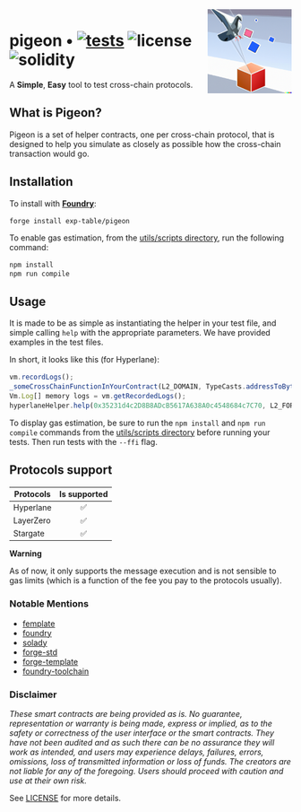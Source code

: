 <img align="right" width="150" height="150" top="100" src="./public/readme.png">

# pigeon • [![tests](https://github.com/exp-table/pigeon/actions/workflows/ci.yml/badge.svg?label=tests)](https://github.com/exp-table/pigeon/actions/workflows/ci.yml) ![license](https://img.shields.io/github/license/refcell/femplate?label=license) ![solidity](https://img.shields.io/badge/solidity-^0.8.17-lightgrey)

A **Simple**, **Easy** tool to test cross-chain protocols.

## What is Pigeon?

Pigeon is a set of helper contracts, one per cross-chain protocol, that is designed to help you simulate as closely as possible how the cross-chain transaction would go.

## Installation

To install with [**Foundry**](https://github.com/gakonst/foundry):

```sh
forge install exp-table/pigeon
```

To enable gas estimation, from the [utils/scripts directory](./utils/scripts), run the following command:
```
npm install
npm run compile
```

## Usage

It is made to be as simple as instantiating the helper in your test file, and simple calling `help` with the appropriate parameters.
We have provided examples in the test files.

In short, it looks like this (for Hyperlane):

```js
vm.recordLogs();
_someCrossChainFunctionInYourContract(L2_DOMAIN, TypeCasts.addressToBytes32(address(target)));
Vm.Log[] memory logs = vm.getRecordedLogs();
hyperlaneHelper.help(0x35231d4c2D8B8ADcB5617A638A0c4548684c7C70, L2_FORK_ID, logs);
```

To display gas estimation, be sure to run the `npm install` and `npm run compile` commands from the [utils/scripts directory](./utils/scripts) before running your tests. Then run tests with the `--ffi` flag.

## Protocols support

| Protocols      | Is supported  |
| -------------  |:-------------:|
| Hyperlane      | ✅            |   
| LayerZero      | ✅            |
| Stargate       | ✅            |

**Warning**

As of now, it only supports the message execution and is not sensible to gas limits (which is a function of the fee you pay to the protocols usually).

### Notable Mentions

- [femplate](https://github.com/refcell/femplate)
- [foundry](https://github.com/foundry-rs/foundry)
- [solady](https://github.com/Vectorized/solady)
- [forge-std](https://github.com/brockelmore/forge-std)
- [forge-template](https://github.com/foundry-rs/forge-template)
- [foundry-toolchain](https://github.com/foundry-rs/foundry-toolchain)

### Disclaimer

_These smart contracts are being provided as is. No guarantee, representation or warranty is being made, express or implied, as to the safety or correctness of the user interface or the smart contracts. They have not been audited and as such there can be no assurance they will work as intended, and users may experience delays, failures, errors, omissions, loss of transmitted information or loss of funds. The creators are not liable for any of the foregoing. Users should proceed with caution and use at their own risk._

See [LICENSE](./LICENSE) for more details.

